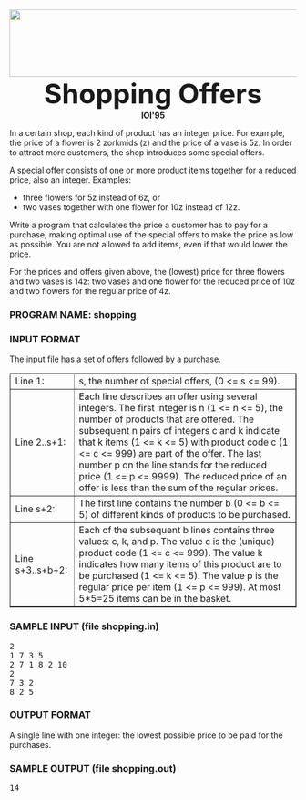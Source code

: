 <html><head> <title>Problem 32: Shopping Offers</title> </head>
<img src="http://train.usaco.org/usaco/cow1.jpg" width="742" height="118">
<center>
<b><font size="7">Shopping Offers</font></b><br>
<b>IOI'95</b>
</center>

<p> In a certain shop, each kind of product has an integer price.  For
example, the price of a flower is 2 zorkmids (z) and the price of a vase
is 5z.  In order to attract more customers, the shop introduces some
special offers.

</p><p> A special offer consists of one or more product items together for
a reduced price, also an integer.  Examples:
</p><ul>
<li>three flowers for 5z instead of 6z, or
</li><li>two vases together with one flower for 10z instead of 12z.
</li></ul>

<p> Write a program that calculates the price a customer has to pay for
a purchase, making optimal use of the special offers to make the price
as low as possible.  You are not allowed to add items, even if that
would lower the price.

</p><p> For the prices and offers given above, the (lowest) price for three
flowers and two vases is 14z:  two vases and one flower for the reduced
price of 10z and two flowers for the regular price of 4z.

</p><h3>PROGRAM NAME: shopping</h3>

<h3>INPUT FORMAT</h3>

<p>The input file has a set of offers followed by a purchase.
<table border="1">
<tbody><tr> <td> Line 1: </td> <td>s, the number of special offers, (0 &lt;=
          s &lt;= 99).  </td> </tr>
<tr> <td> Line 2..s+1: </td> <td> Each line describes an offer using
several integers.  The first integer is n (1 &lt;= n &lt;= 5), the number
of products that are offered.  The subsequent n pairs of integers c and
k indicate that k items (1 &lt;= k &lt;= 5) with product code c (1 &lt;=
c &lt;= 999) are part of the offer.  The last number p on the line stands
for the reduced price (1 &lt;= p &lt;= 9999).  The reduced price of an
offer is less than the sum of the regular prices.  </td> </tr>
<tr> <td> Line s+2: </td> <td>
The first line contains the number b (0 &lt;= b &lt;= 5) of different
kinds of products to be purchased. </td></tr>
<tr> <td> Line s+3..s+b+2: </td> <td> Each of the subsequent b lines
contains three values: c, k, and p.  The value c is the (unique) product
code (1 &lt;= c &lt;= 999).  The value k indicates how many items of
this product are to be purchased (1 &lt;= k &lt;= 5).  The value p is
the regular price per item (1 &lt;= p &lt;= 999).  At most 5*5=25 items
can be in the basket.  </td> </tr>

</tbody></table>

</p><h3>SAMPLE INPUT (file shopping.in) </h3>

<pre>2
1 7 3 5
2 7 1 8 2 10
2
7 3 2
8 2 5
</pre>

<h3>OUTPUT FORMAT</h3>

A single line with one integer: the lowest possible price to be paid
for the purchases.

<h3>SAMPLE OUTPUT (file shopping.out)</h3>

<pre>14
</pre>
